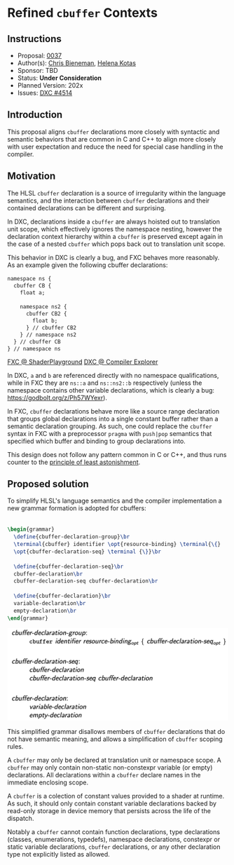 <!-- {% raw %} -->

# Refined `cbuffer` Contexts

## Instructions

* Proposal: [0037](0037-cbuffer-contexts.md)
* Author(s): [Chris Bieneman](https://github.com/llvm-beanz), [Helena Kotas](https://github.com/hekota)
* Sponsor: TBD
* Status: **Under Consideration**
* Planned Version: 202x
* Issues: [DXC #4514](https://github.com/microsoft/DirectXShaderCompiler/issues/4514)

## Introduction

This proposal aligns `cbuffer` declarations more closely with syntactic and
semantic behaviors that are common in C and C++ to align more closely with user
expectation and reduce the need for special case handling in the compiler.

## Motivation

The HLSL `cbuffer` declaration is a source of irregularity within the language
semantics, and the interaction between `cbuffer` declarations and their
contained declarations can be different and surprising.

In DXC, declarations inside a `cbuffer` are always hoisted out to translation
unit scope, which effectively ignores the namespace nesting, however the
declaration context hierarchy within a `cbuffer` is preserved except again in
the case of a nested `cbuffer` which pops back out to translation unit scope.

This behavior in DXC is clearly a bug, and FXC behaves more reasonably. As an
example given the following cbuffer declarations:

```hlsl
namespace ns {
  cbuffer CB {
    float a;

    namespace ns2 {
      cbuffer CB2 {
        float b;
      } // cbuffer CB2
    } // namespace ns2
  } // cbuffer CB
} // namespace ns
```
[FXC @ ShaderPlayground](https://shader-playground.timjones.io/22396dd8aec3318b3e9a598c612f156e)
[DXC @ Compiler Explorer](https://godbolt.org/z/WYK7jvvfP)

In DXC, `a` and `b` are referenced directly with no namespace qualifications,
while in FXC they are `ns::a` and `ns::ns2::b` respectively (unless the
namespace contains other variable declarations, which is clearly a bug:
https://godbolt.org/z/Ph57WYexr).

In FXC, `cbuffer` declarations behave more like a source range declaration that
groups global declarations into a single constant buffer rather than a semantic
declaration grouping. As such, one could replace the `cbuffer` syntax in FXC
with a preprocessor `pragma` with `push|pop` semantics that specified which
buffer and binding to group declarations into.

This design does not follow any pattern common in C or C++, and thus runs
counter to the [principle of least
astonishment](https://en.wikipedia.org/wiki/Principle_of_least_astonishment).

## Proposed solution

To simplify HLSL's language semantics and the compiler implementation a new
grammar formation is adopted for cbuffers:

```latex

\begin{grammar}
  \define{cbuffer-declaration-group}\br
  \terminal{cbuffer} identifier \opt{resource-binding} \terminal{\{}
  \opt{cbuffer-declaration-seq} \terminal {\}}\br

  \define{cbuffer-declaration-seq}\br
  cbuffer-declaration\br
  cbuffer-declaration-seq cbuffer-declaration\br

  \define{cbuffer-declaration}\br
  variable-declaration\br
  empty-declaration\br
\end{grammar}
```
![Latex Rendering](NNNN-assets/cbuffer-grammar.png)

This simplified grammar disallows members of `cbuffer` declarations that do not
have semantic meaning, and allows a simplification of `cbuffer` scoping rules.

A `cbuffer` may only be declared at translation unit or namespace scope. A
`cbuffer` may only contain non-static non-constexpr variable (or empty)
declarations. All declarations within a `cbuffer` declare names in the immediate
enclosing scope.

A `cbuffer` is a colection of constant values provided to a shader at runtime.
As such, it should only contain constant variable declarations backed by
read-only storage in device memory that persists across the life of the
dispatch.

Notably a `cbuffer` cannot contain function declarations, type declarations
(classes, enumerations, typedefs), namespace declarations, constexpr or static
variable declarations, `cbuffer` declarations, or any other declaration type not
explicitly listed as allowed.

<!-- {% endraw %} -->
